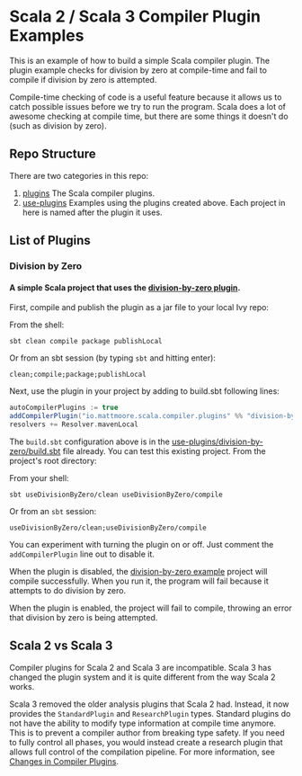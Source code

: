 # Scala 2 / Scala 3 Compiler Plugin Examples

This is an example of how to build a simple Scala compiler plugin. The plugin example checks for division by zero at compile-time and fail to compile if division by zero is attempted.

Compile-time checking of code is a useful feature because it allows us to catch possible issues before we try to run the program. Scala does a lot of awesome checking at compile time, but there are some things it doesn't do (such as division by zero).

## Repo Structure

There are two categories in this repo:

1. [plugins](plugins) The Scala compiler plugins.
2. [use-plugins](use-plugins) Examples using the plugins created above. Each project in here is named after the plugin it uses.

## List of Plugins

### Division by Zero

#### A simple Scala project that uses the [division-by-zero plugin](plugins/division-by-zero).

First, compile and publish the plugin as a jar file to your local Ivy repo:

From the shell:

```shell
sbt clean compile package publishLocal
```
Or from an sbt session (by typing `sbt` and hitting enter):

```shell
clean;compile;package;publishLocal
```

Next, use the plugin in your project by adding to build.sbt following lines:

```scala
autoCompilerPlugins := true
addCompilerPlugin("io.mattmoore.scala.compiler.plugins" %% "division-by-zero" % "0.0.1-SNAPSHOT")
resolvers += Resolver.mavenLocal
```

The `build.sbt` configuration above is in the [use-plugins/division-by-zero/build.sbt](use-plugins/division-by-zero/build.sbt) file already. You can test this existing project. From the project's root directory:

From your shell:

```shell
sbt useDivisionByZero/clean useDivisionByZero/compile
```

Or from an `sbt` session:

```shell
useDivisionByZero/clean;useDivisionByZero/compile
```

You can experiment with turning the plugin on or off. Just comment the `addCompilerPlugin` line out to disable it.

When the plugin is disabled, the [division-by-zero example](use-plugins/division-by-zero) project will compile successfully. When you run it, the program will fail because it attempts to do division by zero.

When the plugin is enabled, the project will fail to compile, throwing an error that division by zero is being attempted.

## Scala 2 vs Scala 3

Compiler plugins for Scala 2 and Scala 3 are incompatible. Scala 3 has changed the plugin system and it is quite different from the way Scala 2 works.

Scala 3 removed the older analysis plugins that Scala 2 had. Instead, it now provides the `StandardPlugin` and `ResearchPlugin` types. Standard plugins do not have the ability to modify type information at compile time anymore. This is to prevent a compiler author from breaking type safety. If you need to fully control all phases, you would instead create a research plugin that allows full control of the compilation pipeline. For more information, see [Changes in Compiler Plugins](https://dotty.epfl.ch/docs/reference/changed-features/compiler-plugins.html).
